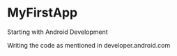 # MyFirstApp
Starting with Android Development

Writing the code as mentioned in developer.android.com
